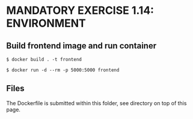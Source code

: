 # MANDATORY EXERCISE 1.14: ENVIRONMENT
## Build frontend image and run container
```
$ docker build . -t frontend

$ docker run -d --rm -p 5000:5000 frontend
```
## Files
The Dockerfile is submitted within this folder, see directory on top of this page.
